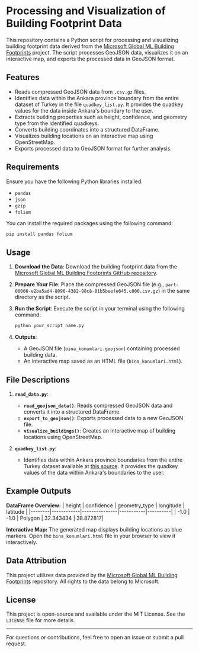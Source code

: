 # Processing and Visualization of Building Footprint Data

This repository contains a Python script for processing and visualizing building footprint data derived from the [Microsoft Global ML Building Footprints](https://github.com/microsoft/GlobalMLBuildingFootprints) project. The script processes GeoJSON data, visualizes it on an interactive map, and exports the processed data in GeoJSON format.

## Features
- Reads compressed GeoJSON data from `.csv.gz` files.
- Identifies data within the Ankara province boundary from the entire dataset of Turkey in the file `quadkey_list.py`. It provides the quadkey values for the data inside Ankara's boundary to the user.
- Extracts building properties such as height, confidence, and geometry type from the identified quadkeys.
- Converts building coordinates into a structured DataFrame.
- Visualizes building locations on an interactive map using OpenStreetMap.
- Exports processed data to GeoJSON format for further analysis.

## Requirements
Ensure you have the following Python libraries installed:
- `pandas`
- `json`
- `gzip`
- `folium`

You can install the required packages using the following command:
```bash
pip install pandas folium
```

## Usage
1. **Download the Data**:
   Download the building footprint data from the [Microsoft Global ML Building Footprints GitHub repository](https://github.com/microsoft/GlobalMLBuildingFootprints).

2. **Prepare Your File**:
   Place the compressed GeoJSON file (e.g., `part-00006-e2ba5ad4-8096-4382-98c8-81b5beefe645.c000.csv.gz`) in the same directory as the script.

3. **Run the Script**:
   Execute the script in your terminal using the following command:
   ```bash
   python your_script_name.py
   ```

4. **Outputs**:
   - A GeoJSON file (`bina_konumlari.geojson`) containing processed building data.
   - An interactive map saved as an HTML file (`bina_konumlari.html`).

## File Descriptions
1. **`read_data.py`**:
   - **`read_geojson_data()`**: Reads compressed GeoJSON data and converts it into a structured DataFrame.
   - **`export_to_geojson()`**: Exports processed data to a new GeoJSON file.
   - **`visualize_buildings()`**: Creates an interactive map of building locations using OpenStreetMap.

2. **`quadkey_list.py`**:
   - Identifies data within Ankara province boundaries from the entire Turkey dataset available at [this source](https://minedbuildings.z5.web.core.windows.net/global-buildings/dataset-links.csv). It provides the quadkey values of the data within Ankara's boundaries to the user.

## Example Outputs
**DataFrame Overview:**
| height | confidence | geometry_type | longitude | latitude |
|--------|------------|---------------|-----------|----------|
| -1.0   | -1.0       | Polygon       | 32.343434 | 38.872817|

**Interactive Map:**
The generated map displays building locations as blue markers. Open the `bina_konumlari.html` file in your browser to view it interactively.

## Data Attribution
This project utilizes data provided by the [Microsoft Global ML Building Footprints](https://github.com/microsoft/GlobalMLBuildingFootprints) repository. All rights to the data belong to Microsoft.

## License
This project is open-source and available under the MIT License. See the `LICENSE` file for more details.

---
For questions or contributions, feel free to open an issue or submit a pull request.

